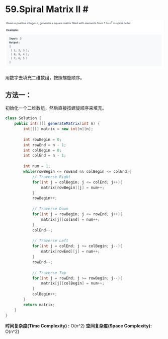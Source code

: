 # 59.Spiral Matrix II \#

![](.gitbook/assets/image%20%2813%29.png)

用数字去填充二维数组，按照螺旋顺序。

## 方法一：

初始化一个二维数组，然后直接按螺旋顺序来填充。

```java
class Solution {
    public int[][] generateMatrix(int n) {
        int[][] matrix = new int[n][n];
        
        int rowBegin = 0;
        int rowEnd = n - 1;
        int colBegin = 0;
        int colEnd = n - 1;
        
        int num = 1;
        while(rowBegin <= rowEnd && colBegin <= colEnd){
            // Traverse Right
            for(int j = colBegin; j <= colEnd; j++){
                matrix[rowBegin][j] = num++;
            }
            rowBegin++;
            
            // Traverse Down
            for(int j = rowBegin; j <= rowEnd; j++){
                matrix[j][colEnd] = num++;
            }
            colEnd--;
            
            // Traverse Left
            for(int j = colEnd; j >= colBegin; j--){
                matrix[rowEnd][j] = num++;
            }
            rowEnd--;
            
            // Traverse Top
            for(int j = rowEnd; j >= rowBegin; j--){
                matrix[j][colBegin] = num++;
            }
            colBegin++;
        }
        return matrix;
    }
}
```

**时间复杂度\(Time Complexity\) :** O\(n^2\)          **空间复杂度\(Space Complexity\):** O\(n^2\)

